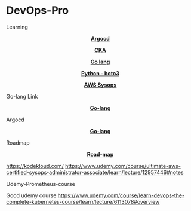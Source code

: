 # DevOps-Pro


Learning

<p  align="center"><a href="https://github.com/tripura-kant/DevOps-Pro/tree/main/Notes"><b>Argocd</b></a></p>
<p  align="center"><a href="https://github.com/tripura-kant/DevOps-Pro/tree/main/Notes"><b>CKA</b></a></p>
<p  align="center"><a href="https://github.com/tripura-kant/DevOps-Pro/tree/main/Notes"><b>Go lang</b></a></p>
<p  align="center"><a href="https://github.com/tripura-kant/Python_boto3_lambda"><b>Python - boto3</b></a></p>
<p  align="center"><a href="https://github.com/tripura-kant/DevOps-Pro/tree/main/Notes"><b>AWS Sysops</b></a></p>


Go-lang Link
<p  align="center"><a href="https://www.codecademy.com/courses/learn-go/lessons/learn-go-introduction/exercises/from-the-get-go"><b>Go-lang</b></a></p>

Argocd 
<p  align="center"><a href="https://www.codecademy.com/courses/learn-go/lessons/learn-go-introduction/exercises/from-the-get-go"><b>Go-lang</b></a></p>


Roadmap

<p  align="center"><a href="https://github.com/tripura-kant/roadmaps"><b>Road-map</b></a></p>

https://kodekloud.com/
https://www.udemy.com/course/ultimate-aws-certified-sysops-administrator-associate/learn/lecture/12957446#notes


Udemy-Prometheus-course 



Good udemy course
https://www.udemy.com/course/learn-devops-the-complete-kubernetes-course/learn/lecture/6113078#overview


